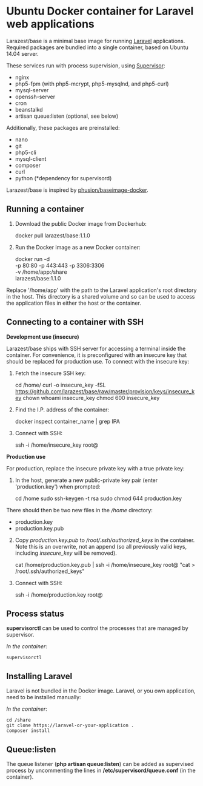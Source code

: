 Ubuntu Docker container for Laravel web applications
====================================================

Larazest/base is a minimal base image for running [Laravel](https://github.com/laravel/laravel) applications. Required 
packages are bundled into a single container, based on Ubuntu 14.04 server.

These services run with process supervision, using [Supervisor](http://supervisord.org):

- nginx
- php5-fpm (with php5-mcrypt, php5-mysqlnd, and php5-curl)
- mysql-server
- openssh-server
- cron
- beanstalkd
- artisan queue:listen (optional, see below)

Additionally, these packages are preinstalled:

- nano
- git
- php5-cli
- mysql-client
- composer
- curl
- python (*dependency for supervisord)

Larazest/base is inspired by [phusion/baseimage-docker](https://github.com/phusion/baseimage-docker).

Running a container
-------------------

1. Download the public Docker image from Dockerhub:

	docker pull larazest/base:1.1.0

2. Run the Docker image as a new Docker container:

	docker run -d \
	-p 80:80 -p 443:443 -p 3306:3306 \
	-v /home/app:/share \
	larazest/base:1.1.0

Replace '/home/app' with the path to the Laravel application's root directory in the host. This directory is a shared 
volume and so can be used to access the application files in either the host or the container.

Connecting to a container with SSH
----------------------------------

**Development use (insecure)**

Larazest/base ships with SSH server for accessing a terminal inside the container. For convenience, it is preconfigured 
with an insecure key that should be replaced for production use. To connect with the insecure key:

1. Fetch the insecure SSH key:

	cd /home/
	curl -o insecure_key -fSL https://github.com/larazest/base/raw/master/provision/keys/insecure_key
	chown whoami insecure_key
	chmod 600 insecure_key

2. Find the I.P. address of the container:

	docker inspect container_name | grep IPA

3. Connect with SSH:

	ssh -i /home/insecure_key root@<IP address>

**Production use**

For production, replace the insecure private key with a true private key:

1. In the host, generate a new public-private key pair (enter 'production.key') when prompted:

	cd /home
	sudo ssh-keygen -t rsa
	sudo chmod 644 production.key

There should then be two new files in the */home* directory:

- production.key
- production.key.pub

2. Copy *production.key.pub* to */root/.ssh/authorized_keys* in the container. Note this is an overwrite, not an append 
(so all previously valid keys, including *insecure_key* will be removed).

	cat /home/production.key.pub | ssh -i /home/insecure_key root@<IP address> "cat > /root/.ssh/authorized_keys"

3. Connect with SSH:

	ssh -i /home/production.key root@<IP address>

Process status
--------------

**supervisorctl** can be used to control the processes that are managed by supervisor.

*In the container*:

	supervisorctl

Installing Laravel
------------------

Laravel is not bundled in the Docker image. Laravel, or you own application, need to be installed manually:

*In the container*:

	cd /share
	git clone https://laravel-or-your-application .
	composer install

Queue:listen
------------

The queue listener (**php artisan queue:listen**) can be added as supervised process by uncommenting the lines in
**/etc/supervisord/queue.conf** (in the container).
